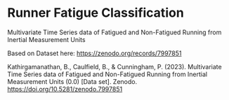 # Runner Fatigue Classification

Multivariate Time Series data of Fatigued and Non-Fatigued Running from Inertial Measurement Units

Based on Dataset here: 
https://zenodo.org/records/7997851

Kathirgamanathan, B., Caulfield, B., & Cunningham, P. (2023). Multivariate Time Series data of Fatigued and Non-Fatigued Running from Inertial Measurement Units (0.0) [Data set]. Zenodo. https://doi.org/10.5281/zenodo.7997851
